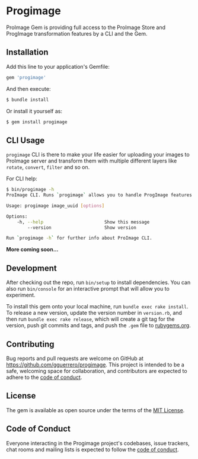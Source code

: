 # Progimage
ProImage Gem is providing full access to the ProImage Store and ProgImage transformation features by a CLI and the Gem.

## Installation
Add this line to your application's Gemfile:

```ruby
gem 'progimage'
```

And then execute:

```bash
$ bundle install
```

Or install it yourself as:

```bash
$ gem install progimage
```

## CLI Usage
`progimage` CLI is there to make your life easier for uploading your images to ProImage server and
transform them with multiple different layers like `rotate`, `convert`, `filter` and so on.

For CLI help:

```bash
$ bin/progimage -h
ProImage CLI. Runs `progimage` allows you to handle ProgImage features.

Usage: progimage image_uuid [options]

Options:
    -h, --help                       Show this message
        --version                    Show version

Run `progimage -h` for further info about ProImage CLI.
```

**More coming soon...**

## Development

After checking out the repo, run `bin/setup` to install dependencies. You can also run `bin/console` for an interactive prompt that will allow you to experiment.

To install this gem onto your local machine, run `bundle exec rake install`. To release a new version, update the version number in `version.rb`, and then run `bundle exec rake release`, which will create a git tag for the version, push git commits and tags, and push the `.gem` file to [rubygems.org](https://rubygems.org).

## Contributing

Bug reports and pull requests are welcome on GitHub at https://github.com/gguerrero/progimage. This project is intended to be a safe, welcoming space for collaboration, and contributors are expected to adhere to the [code of conduct](https://github.com/gguerrero/progimage/blob/master/CODE_OF_CONDUCT.md).


## License

The gem is available as open source under the terms of the [MIT License](https://opensource.org/licenses/MIT).

## Code of Conduct

Everyone interacting in the Progimage project's codebases, issue trackers, chat rooms and mailing lists is expected to follow the [code of conduct](https://github.com/gguerrero/progimage/blob/master/CODE_OF_CONDUCT.md).
